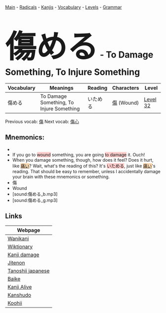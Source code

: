 <style> bigfont {font-size: 100px}</style>
[Main](../README.md) -
[Radicals](../radicals.md) -
[Kanjis](../kanjis.md) -
[Vocabulary](../vocabulary.md) -
[Levels](../levels.md) -
[Grammar](../grammar.md)
# <bigfont> 傷める</bigfont> - To Damage Something, To Injure Something 

| Vocabulary | Meanings | Reading | Characters | Level |
| --- | --- | --- | --- | --- |
| 傷める | To Damage Something, To Injure Something | いためる |  [傷](../kanjis/傷.md) (Wound) | [Level 32](../levels/wk_level32.md) |

Previous vocab: [傷](傷.md) Next vocab: [傷心](傷心.md) 

## Mnemonics:

* 
* If you go to <span style="background-color:#ffcccb"> wound</span> something, you are going <span style="background-color:#ffcccb"> to damage</span> it. Ouch!
* When you damage something, though, how does it feel? Does it hurt, like <span style="background-color:#fed8b1"> [痛い](https://jisho.org/search/痛い)</span>? Wait, what's the reading of this? It's <span style="background-color:#ffcccb"> いためる</span>, just like <span style="background-color:#fed8b1"> [痛い](https://jisho.org/search/痛い)</span>'s reading. That should be easy to remember, unless I accidentally damage your brain with these mnemonics or something.
* 傷
* Wound
* [sound:傷める_b.mp3]
* [sound:傷める_g.mp3]


## Links 

| Webpage |
| --- |
| [Wanikani          ](https://www.wanikani.com/kanji/傷める) |
| [Wiktionary        ](https://en.wiktionary.org/wiki/傷める) |
| [Kanji damage      ](http://www.kanjidamage.com/kanji/search?utf8=✓&q=傷める) |
| [Jitenon           ](https://jitenon.com/kanji/傷める) |
| [Tanoshii japanese ](https://www.tanoshiijapanese.com/dictionary/kanji.cfm?k=傷める) |
| [Baike             ](https://baike.baidu.com/item/傷める) |
| [Kanji Alive       ](https://app.kanjialive.com/傷める) |
| [Kanshudo          ](https://www.kanshudo.com/searchmn?q=傷める) |
| [Koohii            ](https://kanji.koohii.com/study/kanji/傷める) |
